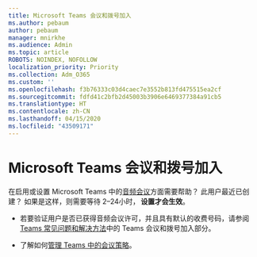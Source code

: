 ```yaml
---
title: Microsoft Teams 会议和拨号加入
ms.author: pebaum
author: pebaum
manager: mnirkhe
ms.audience: Admin
ms.topic: article
ROBOTS: NOINDEX, NOFOLLOW
localization_priority: Priority
ms.collection: Adm_O365
ms.custom: ''
ms.openlocfilehash: f3b76333c03d4caec7e3552b813fd475515ea2cf
ms.sourcegitcommit: fdfd41c2bfb2d45003b3906e6469377384a91cb5
ms.translationtype: HT
ms.contentlocale: zh-CN
ms.lasthandoff: 04/15/2020
ms.locfileid: "43509171"
---
```

# <a name="microsoft-teams-meetings-and-dial-in"></a>Microsoft Teams 会议和拨号加入

在启用或设置 Microsoft Teams 中的[音频会议](https://docs.microsoft.com/microsoftteams/audio-conferencing-in-office-365)方面需要帮助？ 此用户最近已创建？ 如果是这样，则需要等待 2–24小时， **设置才会生效**。

- 若要验证用户是否已获得音频会议许可，并且具有默认的收费号码，请参阅 [Teams 常见问题和解决方法](https://docs.microsoft.com/microsoftteams/known-issues)中的 Teams 会议和拨号加入部分。

- 了解如何[管理 Teams 中的会议策略](https://docs.microsoft.com/microsoftteams/meeting-policies-in-teams)。 
